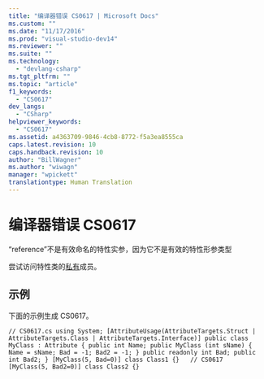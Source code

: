 ```yaml
---
title: "编译器错误 CS0617 | Microsoft Docs"
ms.custom: ""
ms.date: "11/17/2016"
ms.prod: "visual-studio-dev14"
ms.reviewer: ""
ms.suite: ""
ms.technology: 
  - "devlang-csharp"
ms.tgt_pltfrm: ""
ms.topic: "article"
f1_keywords: 
  - "CS0617"
dev_langs: 
  - "CSharp"
helpviewer_keywords: 
  - "CS0617"
ms.assetid: a4363709-9846-4cb8-8772-f5a3ea8555ca
caps.latest.revision: 10
caps.handback.revision: 10
author: "BillWagner"
ms.author: "wiwagn"
manager: "wpickett"
translationtype: Human Translation
---
```

# 编译器错误 CS0617
“reference”不是有效命名的特性实参，因为它不是有效的特性形参类型  
  
 尝试访问特性类的[私有](../../csharp/language-reference/keywords/private.md)成员。  
  
## 示例  
 下面的示例生成 CS0617。  
  
```  
// CS0617.cs using System; [AttributeUsage(AttributeTargets.Struct | AttributeTargets.Class | AttributeTargets.Interface)] public class MyClass : Attribute { public int Name; public MyClass (int sName) { Name = sName; Bad = -1; Bad2 = -1; } public readonly int Bad; public int Bad2; } [MyClass(5, Bad=0)] class Class1 {}   // CS0617 [MyClass(5, Bad2=0)] class Class2 {}  
```